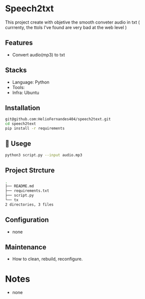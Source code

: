 # Speech2txt
This project create with objetive the smooth conveter audio in txt ( currrenty, the ttols I've found are very bad at the web level ) 

## Features
- Convert audio(mp3) to txt 

## Stacks
- Language: Python
- Tools:
- Infra: Ubuntu

## Installation

```bash
git@github.com:HelioFernandes404/speech2text.git
cd speech2text
pip install -r requirements
```

## 🧪 Usege
```bash
python3 script.py --input audio.mp3
```

## Project Strcture 
```bash
.
├── README.md
├── requirements.txt
├── script.py
└── tx
2 directories, 3 files
```

## Configuration
- none

## Maintenance
- How to clean, rebuild, reconfigure.

# Notes
- none

